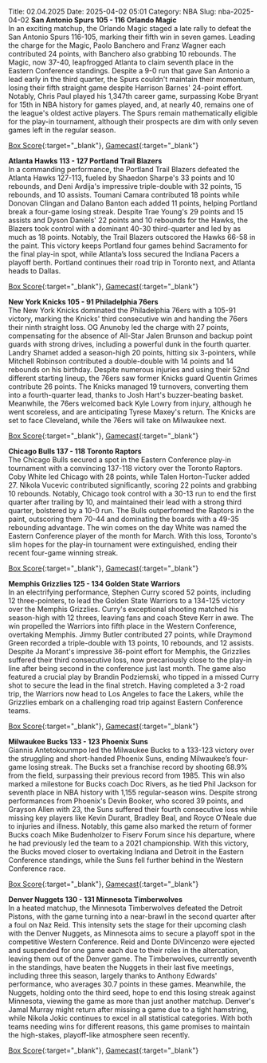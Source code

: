 Title: 02.04.2025
Date: 2025-04-02 05:01
Category: NBA 
Slug: nba-2025-04-02 
**San Antonio Spurs 105 - 116 Orlando Magic**  
In an exciting matchup, the Orlando Magic staged a late rally to defeat the San Antonio Spurs 116-105, marking their fifth win in seven games. Leading the charge for the Magic, Paolo Banchero and Franz Wagner each contributed 24 points, with Banchero also grabbing 10 rebounds. The Magic, now 37-40, leapfrogged Atlanta to claim seventh place in the Eastern Conference standings. Despite a 9-0 run that gave San Antonio a lead early in the third quarter, the Spurs couldn't maintain their momentum, losing their fifth straight game despite Harrison Barnes' 24-point effort. Notably, Chris Paul played his 1,347th career game, surpassing Kobe Bryant for 15th in NBA history for games played, and, at nearly 40, remains one of the league's oldest active players. The Spurs remain mathematically eligible for the play-in tournament, although their prospects are dim with only seven games left in the regular season. 

[Box Score](/game/orl-vs-sas-0022400988/box-score){:target="_blank"}, [Gamecast](/game/orl-vs-sas-0022400988){:target="_blank"}<br>

**Atlanta Hawks 113 - 127 Portland Trail Blazers**  
In a commanding performance, the Portland Trail Blazers defeated the Atlanta Hawks 127-113, fueled by Shaedon Sharpe's 33 points and 10 rebounds, and Deni Avdija's impressive triple-double with 32 points, 15 rebounds, and 10 assists. Toumani Camara contributed 18 points while Donovan Clingan and Dalano Banton each added 11 points, helping Portland break a four-game losing streak. Despite Trae Young's 29 points and 15 assists and Dyson Daniels' 22 points and 10 rebounds for the Hawks, the Blazers took control with a dominant 40-30 third-quarter and led by as much as 18 points. Notably, the Trail Blazers outscored the Hawks 66-58 in the paint. This victory keeps Portland four games behind Sacramento for the final play-in spot, while Atlanta’s loss secured the Indiana Pacers a playoff berth. Portland continues their road trip in Toronto next, and Atlanta heads to Dallas. 

[Box Score](/game/por-vs-atl-0022401097/box-score){:target="_blank"}, [Gamecast](/game/por-vs-atl-0022401097){:target="_blank"}<br>

**New York Knicks 105 - 91 Philadelphia 76ers**  
The New York Knicks dominated the Philadelphia 76ers with a 105-91 victory, marking the Knicks' third consecutive win and handing the 76ers their ninth straight loss. OG Anunoby led the charge with 27 points, compensating for the absence of All-Star Jalen Brunson and backup point guards with strong drives, including a powerful dunk in the fourth quarter. Landry Shamet added a season-high 20 points, hitting six 3-pointers, while Mitchell Robinson contributed a double-double with 14 points and 14 rebounds on his birthday. Despite numerous injuries and using their 52nd different starting lineup, the 76ers saw former Knicks guard Quentin Grimes contribute 26 points. The Knicks managed 19 turnovers, converting them into a fourth-quarter lead, thanks to Josh Hart's buzzer-beating basket. Meanwhile, the 76ers welcomed back Kyle Lowry from injury, although he went scoreless, and are anticipating Tyrese Maxey's return. The Knicks are set to face Cleveland, while the 76ers will take on Milwaukee next. 

[Box Score](/game/phi-vs-nyk-0022401098/box-score){:target="_blank"}, [Gamecast](/game/phi-vs-nyk-0022401098){:target="_blank"}<br>

**Chicago Bulls 137 - 118 Toronto Raptors**  
The Chicago Bulls secured a spot in the Eastern Conference play-in tournament with a convincing 137-118 victory over the Toronto Raptors. Coby White led Chicago with 28 points, while Talen Horton-Tucker added 27. Nikola Vucevic contributed significantly, scoring 22 points and grabbing 10 rebounds. Notably, Chicago took control with a 30-13 run to end the first quarter after trailing by 10, and maintained their lead with a strong third quarter, bolstered by a 10-0 run. The Bulls outperformed the Raptors in the paint, outscoring them 70-44 and dominating the boards with a 49-35 rebounding advantage. The win comes on the day White was named the Eastern Conference player of the month for March. With this loss, Toronto's slim hopes for the play-in tournament were extinguished, ending their recent four-game winning streak. 

[Box Score](/game/tor-vs-chi-0022401099/box-score){:target="_blank"}, [Gamecast](/game/tor-vs-chi-0022401099){:target="_blank"}<br>

**Memphis Grizzlies 125 - 134 Golden State Warriors**  
In an electrifying performance, Stephen Curry scored 52 points, including 12 three-pointers, to lead the Golden State Warriors to a 134-125 victory over the Memphis Grizzlies. Curry's exceptional shooting matched his season-high with 12 threes, leaving fans and coach Steve Kerr in awe. The win propelled the Warriors into fifth place in the Western Conference, overtaking Memphis. Jimmy Butler contributed 27 points, while Draymond Green recorded a triple-double with 13 points, 10 rebounds, and 12 assists. Despite Ja Morant's impressive 36-point effort for Memphis, the Grizzlies suffered their third consecutive loss, now precariously close to the play-in line after being second in the conference just last month. The game also featured a crucial play by Brandin Podziemski, who tipped in a missed Curry shot to secure the lead in the final stretch. Having completed a 3-2 road trip, the Warriors now head to Los Angeles to face the Lakers, while the Grizzlies embark on a challenging road trip against Eastern Conference teams. 

[Box Score](/game/gsw-vs-mem-0022401100/box-score){:target="_blank"}, [Gamecast](/game/gsw-vs-mem-0022401100){:target="_blank"}<br>

**Milwaukee Bucks 133 - 123 Phoenix Suns**  
Giannis Antetokounmpo led the Milwaukee Bucks to a 133-123 victory over the struggling and short-handed Phoenix Suns, ending Milwaukee’s four-game losing streak. The Bucks set a franchise record by shooting 68.9% from the field, surpassing their previous record from 1985. This win also marked a milestone for Bucks coach Doc Rivers, as he tied Phil Jackson for seventh place in NBA history with 1,155 regular-season wins. Despite strong performances from Phoenix's Devin Booker, who scored 39 points, and Grayson Allen with 23, the Suns suffered their fourth consecutive loss while missing key players like Kevin Durant, Bradley Beal, and Royce O’Neale due to injuries and illness. Notably, this game also marked the return of former Bucks coach Mike Budenholzer to Fiserv Forum since his departure, where he had previously led the team to a 2021 championship. With this victory, the Bucks moved closer to overtaking Indiana and Detroit in the Eastern Conference standings, while the Suns fell further behind in the Western Conference race. 

[Box Score](/game/phx-vs-mil-0022401101/box-score){:target="_blank"}, [Gamecast](/game/phx-vs-mil-0022401101){:target="_blank"}<br>

**Denver Nuggets 130 - 131 Minnesota Timberwolves**  
In a heated matchup, the Minnesota Timberwolves defeated the Detroit Pistons, with the game turning into a near-brawl in the second quarter after a foul on Naz Reid. This intensity sets the stage for their upcoming clash with the Denver Nuggets, as Minnesota aims to secure a playoff spot in the competitive Western Conference. Reid and Donte DiVincenzo were ejected and suspended for one game each due to their roles in the altercation, leaving them out of the Denver game. The Timberwolves, currently seventh in the standings, have beaten the Nuggets in their last five meetings, including three this season, largely thanks to Anthony Edwards' performance, who averages 30.7 points in these games. Meanwhile, the Nuggets, holding onto the third seed, hope to end this losing streak against Minnesota, viewing the game as more than just another matchup. Denver's Jamal Murray might return after missing a game due to a tight hamstring, while Nikola Jokic continues to excel in all statistical categories. With both teams needing wins for different reasons, this game promises to maintain the high-stakes, playoff-like atmosphere seen recently. 

[Box Score](/game/min-vs-den-0022401102/box-score){:target="_blank"}, [Gamecast](/game/min-vs-den-0022401102){:target="_blank"}<br>

